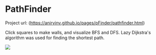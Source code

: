 # PathFinder 
Project url: (https://anirvinv.github.io/pages/pFinder/pathfinder.html)

Click squares to make walls, and visualize BFS and DFS. Lazy Dijkstra's algorithm was used for finding the shortest path.

![](https://media.giphy.com/media/jut7QM6CiH6v9MMtH7/giphy.gif)
